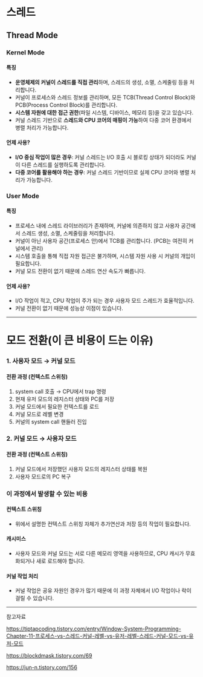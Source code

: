 # 스레드

## Thread Mode

### Kernel Mode

#### 특징

- **운영체제의 커널이 스레드를 직접 관리**하며, 스레드의 생성, 소멸, 스케줄링 등을 처리합니다.
- 커널이 프로세스와 스레드 정보를 관리하며, 모든 TCB(Thread Control Block)와 PCB(Process Control Block)를 관리합니다.
- **시스템 자원에 대한 접근 권한**(파일 시스템, 디바이스, 메모리 등)을 갖고 있습니다.
- 커널 스레드 기반으로 **스레드와 CPU 코어의 매핑이 가능**하여 다중 코어 환경에서 병렬 처리가 가능합니다.

#### 언제 사용?

- **I/O 중심 작업이 많은 경우**: 커널 스레드는 I/O 호출 시 블로킹 상태가 되더라도 커널이 다른 스레드를 실행하도록 관리합니다.
- **다중 코어를 활용해야 하는 경우**: 커널 스레드 기반이므로 실제 CPU 코어와 병렬 처리가 가능합니다.

### User Mode

#### 특징

- 프로세스 내에 스레드 라이브러리가 존재하며, 커널에 의존하지 않고 사용자 공간에서 스레드 생성, 소멸, 스케줄링을 처리합니다.
- 커널이 아닌 사용자 공간(프로세스 안)에서 TCB를 관리합니다. (PCB는 여전히 커널에서 관리)
- 시스템 호출을 통해 직접 자원 접근은 불가하며, 시스템 자원 사용 시 커널의 개입이 필요합니다.
- 커널 모드 전환이 없기 때문에 스레드 연산 속도가 빠릅니다.

#### 언제 사용?

- I/O 작업이 적고, CPU 작업이 주가 되는 경우 사용자 모드 스레드가 효율적입니다.
- 커널 전환이 없기 때문에 성능상 이점이 있습니다.

---

# 모드 전환(이 큰 비용이 드는 이유)

### 1. 사용자 모드 → 커널 모드

#### 전환 과정 (컨텍스트 스위칭)

1. system call 호출 → CPU에서 trap 명령
2. 현재 유저 모드의 레지스터 상태와 PC를 저장
3. 커널 모드에서 필요한 컨텍스트를 로드
4. 커널 모드로 레벨 변경
5. 커널의 system call 핸들러 진입

### 2. 커널 모드 → 사용자 모드

#### 전환 과정 (컨텍스트 스위칭)

1. 커널 모드에서 저장했던 사용자 모드의 레지스터 상태를 복원
2. 사용자 모드로의 PC 복구

### 이 과정에서 발생할 수 있는 비용

#### 컨텍스트 스위칭

- 위에서 설명한 컨텍스트 스위칭 자체가 추가연산과 저장 등의 작업이 필요합니다.

#### 캐시미스

- 사용자 모드와 커널 모드는 서로 다른 메모리 영역을 사용하므로, CPU 캐시가 무효화되거나 새로 로드해야 합니다.

#### 커널 작업 처리

- 커널 작업은 공유 자원인 경우가 많기 때문에 이 과정 자체에서 I/O 작업이나 락이 걸릴 수 있습니다.

---

참고자료

https://tiptapcoding.tistory.com/entry/Window-System-Programming-Chapter-11-프로세스-vs-스레드-커널-레벨-vs-유저-레벨-스레드-커널-모드-vs-유저-모드

https://blockdmask.tistory.com/69

https://jun-n.tistory.com/156